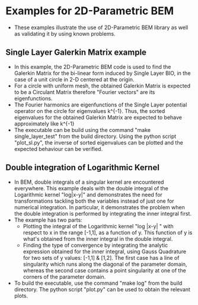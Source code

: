 # Examples for 2D-Parametric BEM

* These examples illustrate the use of 2D-Parametric BEM library as well as validating it by using known problems. 

## Single Layer Galerkin Matrix example

* In this example, the 2D-Parametric BEM code is used to find the Galerkin Matrix for the bi-linear form induced by Single Layer BIO, in the case of a unit circle in 2-D centered at the origin.
* For a circle with uniform mesh, the obtained Galerkin Matrix is expected to be a Circulant Matrix therefore "Fourier vectors" are its eigenfunctions.
* The Fourier harmonics are eigenfunctions of the Single Layer potential operator on the circle for eigenvalues k^{-1}. Thus, the sorted eigenvalues for the obtained Galerkin Matrix are expected to behave approximately like k^{-1}
* The executable can be build using the command "make single_layer_test" from the build directory. Using the python script "plot_sl.py", the inverse of sorted eigenvalues can be plotted and the expected behaviour can be verified.

## Double integration of Logarithmic Kernel

* In BEM, double integrals of a singular kernel are encountered everywhere. This example deals with the double integral of the Logarithmic kernel "log|x-y|" and demonstrates the need for transformations tackling both the variables instead of just one for numerical integration. In particular, it demonstrates the problem when the double integration is performed by integrating the inner integral first.
* The example has two parts: 
	* Plotting the integral of the Logarithmic kernel "log |x-y| " with respect to x in the range [-1,1], as a function of y. This function of y is what's obtained from the inner integral in the double integral. 
	* Finding the type of convergence by integrating the analytic expression obtained for the inner integral, using Gauss Quadrature for two sets of y values: [-1,1] & [1,2].
The first case has a line of singularity which runs along the diagonal of the parameter domain, whereas the second case contains a point singularity at one of the corners of the parameter domain.
* To build the executable, use the command "make log" from the build directory. The python script "plot.py" can be used to obtain the relevant plots. 


